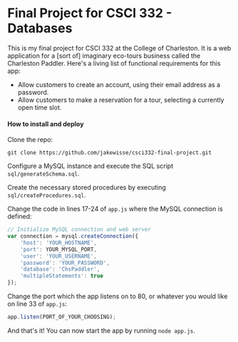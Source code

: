 Final Project for CSCI 332 - Databases
======================================

This is my final project for CSCI 332 at the College of Charleston.  It is a web application for a [sort of] imaginary eco-tours business called the Charleston Paddler.  Here's a living list of functional requirements for this app:

+ Allow customers to create an account, using their email address as a password.
+ Allow customers to make a reservation for a tour, selecting a currently open time slot.

#### How to install and deploy

Clone the repo:

    git clone https://github.com/jakewisse/csci332-final-project.git

Configure a MySQL instance and execute the SQL script `sql/generateSchema.sql`.

Create the necessary stored procedures by executing `sql/createProcedures.sql`.

Change the code in lines 17-24 of `app.js` where the MySQL connection is defined:

```javascript
// Initialize MySQL connection and web server
var connection = mysql.createConnection({
    'host': 'YOUR_HOSTNAME',
    'port': YOUR_MYSQL_PORT,
    'user': 'YOUR_USERNAME',
    'password': 'YOUR_PASSWORD',
    'database': 'ChsPaddler',
    'multipleStatements': true
});
```

Change the port which the app listens on to 80, or whatever you would like on line 33 of `app.js`:

```javascript
app.listen(PORT_OF_YOUR_CHOOSING);
```

And that's it!  You can now start the app by running `node app.js`.